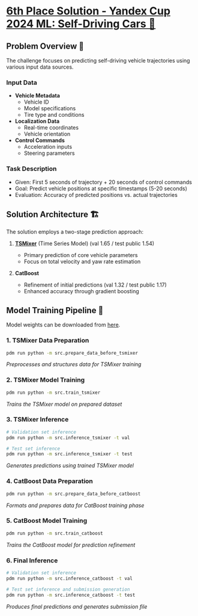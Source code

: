 # [6th Place Solution - Yandex Cup 2024 ML: Self-Driving Cars 🚗](https://contest.yandex.ru/contest/69013/standings/)

## Problem Overview 🎯

The challenge focuses on predicting self-driving vehicle trajectories using various input data sources. 

### Input Data
- **Vehicle Metadata**
  - Vehicle ID
  - Model specifications
  - Tire type and conditions
- **Localization Data**
  - Real-time coordinates
  - Vehicle orientation
- **Control Commands**
  - Acceleration inputs
  - Steering parameters

### Task Description
- Given: First 5 seconds of trajectory + 20 seconds of control commands
- Goal: Predict vehicle positions at specific timestamps (5-20 seconds)
- Evaluation: Accuracy of predicted positions vs. actual trajectories

## Solution Architecture 🏗️

The solution employs a two-stage prediction approach:
1. **[TSMixer](https://arxiv.org/abs/2303.06053)** (Time Series Model) (val 1.65 / test public 1.54)
   - Primary prediction of core vehicle parameters
   - Focus on total velocity and yaw rate estimation

2. **CatBoost**
   - Refinement of initial predictions (val 1.32 / test public 1.17)
   - Enhanced accuracy through gradient boosting

## Model Training Pipeline 🔄

Model weights can be downloaded from [here](https://www.kaggle.com/datasets/makstabu/tabu-self-driving-car-files/data).

### 1. TSMixer Data Preparation
```bash
pdm run python -m src.prepare_data_before_tsmixer
```
*Preprocesses and structures data for TSMixer training*

### 2. TSMixer Model Training
```bash
pdm run python -m src.train_tsmixer
```
*Trains the TSMixer model on prepared dataset*

### 3. TSMixer Inference
```bash
# Validation set inference
pdm run python -m src.inference_tsmixer -t val

# Test set inference
pdm run python -m src.inference_tsmixer -t test
```
*Generates predictions using trained TSMixer model*

### 4. CatBoost Data Preparation
```bash
pdm run python -m src.prepare_data_before_catboost
```
*Formats and prepares data for CatBoost training phase*

### 5. CatBoost Model Training
```bash
pdm run python -m src.train_catboost
```
*Trains the CatBoost model for prediction refinement*

### 6. Final Inference
```bash
# Validation set inference
pdm run python -m src.inference_catboost -t val

# Test set inference and submission generation
pdm run python -m src.inference_catboost -t test
```
*Produces final predictions and generates submission file*